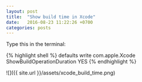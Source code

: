 ```yaml
---
layout: post
title:  "Show build time in Xcode"
date:   2016-08-23 11:22:26 +0700
categories: posts
---
```

Type this in the terminal:

{% highlight shell %}
defaults write com.apple.Xcode ShowBuildOperationDuration YES
{% endhighlight %}

![]({{ site.url }}/assets/xcode_build_time.png)

